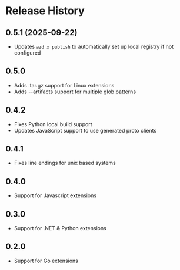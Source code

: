 # Release History

## 0.5.1 (2025-09-22)

- Updates `azd x publish` to automatically set up local registry if not configured

## 0.5.0

- Adds .tar.gz support for Linux extensions
- Adds --artifacts support for multiple glob patterns

## 0.4.2

- Fixes Python local build support
- Updates JavaScript support to use generated proto clients

## 0.4.1

- Fixes line endings for unix based systems

## 0.4.0

- Support for Javascript extensions

## 0.3.0

- Support for .NET & Python extensions

## 0.2.0

- Support for Go extensions
